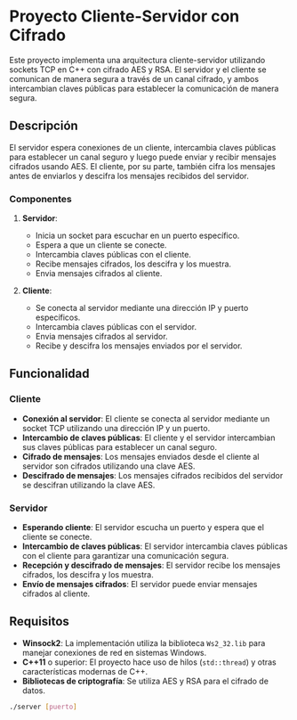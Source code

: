 # Proyecto Cliente-Servidor con Cifrado

Este proyecto implementa una arquitectura cliente-servidor utilizando sockets TCP en C++ con cifrado AES y RSA. El servidor y el cliente se comunican de manera segura a través de un canal cifrado, y ambos intercambian claves públicas para establecer la comunicación de manera segura.

## Descripción

El servidor espera conexiones de un cliente, intercambia claves públicas para establecer un canal seguro y luego puede enviar y recibir mensajes cifrados usando AES. El cliente, por su parte, también cifra los mensajes antes de enviarlos y descifra los mensajes recibidos del servidor.

### Componentes

1. **Servidor**:
   - Inicia un socket para escuchar en un puerto específico.
   - Espera a que un cliente se conecte.
   - Intercambia claves públicas con el cliente.
   - Recibe mensajes cifrados, los descifra y los muestra.
   - Envia mensajes cifrados al cliente.
   
2. **Cliente**:
   - Se conecta al servidor mediante una dirección IP y puerto específicos.
   - Intercambia claves públicas con el servidor.
   - Envia mensajes cifrados al servidor.
   - Recibe y descifra los mensajes enviados por el servidor.

## Funcionalidad

### Cliente
- **Conexión al servidor**: El cliente se conecta al servidor mediante un socket TCP utilizando una dirección IP y un puerto.
- **Intercambio de claves públicas**: El cliente y el servidor intercambian sus claves públicas para establecer un canal seguro.
- **Cifrado de mensajes**: Los mensajes enviados desde el cliente al servidor son cifrados utilizando una clave AES.
- **Descifrado de mensajes**: Los mensajes cifrados recibidos del servidor se descifran utilizando la clave AES.

### Servidor
- **Esperando cliente**: El servidor escucha un puerto y espera que el cliente se conecte.
- **Intercambio de claves públicas**: El servidor intercambia claves públicas con el cliente para garantizar una comunicación segura.
- **Recepción y descifrado de mensajes**: El servidor recibe los mensajes cifrados, los descifra y los muestra.
- **Envío de mensajes cifrados**: El servidor puede enviar mensajes cifrados al cliente.

## Requisitos

- **Winsock2**: La implementación utiliza la biblioteca `Ws2_32.lib` para manejar conexiones de red en sistemas Windows.
- **C++11** o superior: El proyecto hace uso de hilos (`std::thread`) y otras características modernas de C++.
- **Bibliotecas de criptografía**: Se utiliza AES y RSA para el cifrado de datos.


```bash
./server [puerto]
